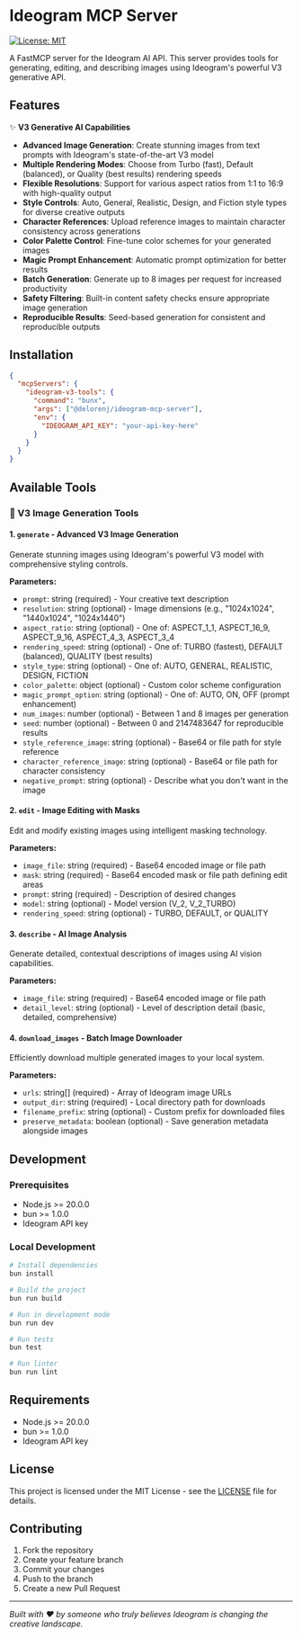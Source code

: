 # Ideogram MCP Server

[![License: MIT](https://img.shields.io/badge/License-MIT-yellow.svg)](https://opensource.org/licenses/MIT)

A FastMCP server for the Ideogram AI API. This server provides tools for generating, editing, and describing images using Ideogram's powerful V3 generative API.

## Features

✨ **V3 Generative AI Capabilities**
- **Advanced Image Generation**: Create stunning images from text prompts with Ideogram's state-of-the-art V3 model
- **Multiple Rendering Modes**: Choose from Turbo (fast), Default (balanced), or Quality (best results) rendering speeds
- **Flexible Resolutions**: Support for various aspect ratios from 1:1 to 16:9 with high-quality output
- **Style Controls**: Auto, General, Realistic, Design, and Fiction style types for diverse creative outputs
- **Character References**: Upload reference images to maintain character consistency across generations
- **Color Palette Control**: Fine-tune color schemes for your generated images
- **Magic Prompt Enhancement**: Automatic prompt optimization for better results
- **Batch Generation**: Generate up to 8 images per request for increased productivity
- **Safety Filtering**: Built-in content safety checks ensure appropriate image generation
- **Reproducible Results**: Seed-based generation for consistent and reproducible outputs

## Installation

```json
{
  "mcpServers": {
    "ideogram-v3-tools": {
      "command": "bunx",
      "args": ["@delorenj/ideogram-mcp-server"],
      "env": {
        "IDEOGRAM_API_KEY": "your-api-key-here"
      }
    }
  }
}
```

## Available Tools

### 🎨 V3 Image Generation Tools

#### 1. `generate` - Advanced V3 Image Generation
Generate stunning images using Ideogram's powerful V3 model with comprehensive styling controls.

**Parameters:**
- `prompt`: string (required) - Your creative text description
- `resolution`: string (optional) - Image dimensions (e.g., "1024x1024", "1440x1024", "1024x1440")
- `aspect_ratio`: string (optional) - One of: ASPECT_1_1, ASPECT_16_9, ASPECT_9_16, ASPECT_4_3, ASPECT_3_4
- `rendering_speed`: string (optional) - One of: TURBO (fastest), DEFAULT (balanced), QUALITY (best results)
- `style_type`: string (optional) - One of: AUTO, GENERAL, REALISTIC, DESIGN, FICTION
- `color_palette`: object (optional) - Custom color scheme configuration
- `magic_prompt_option`: string (optional) - One of: AUTO, ON, OFF (prompt enhancement)
- `num_images`: number (optional) - Between 1 and 8 images per generation
- `seed`: number (optional) - Between 0 and 2147483647 for reproducible results
- `style_reference_image`: string (optional) - Base64 or file path for style reference
- `character_reference_image`: string (optional) - Base64 or file path for character consistency
- `negative_prompt`: string (optional) - Describe what you don't want in the image

#### 2. `edit` - Image Editing with Masks
Edit and modify existing images using intelligent masking technology.

**Parameters:**
- `image_file`: string (required) - Base64 encoded image or file path
- `mask`: string (required) - Base64 encoded mask or file path defining edit areas
- `prompt`: string (required) - Description of desired changes
- `model`: string (optional) - Model version (V_2, V_2_TURBO)
- `rendering_speed`: string (optional) - TURBO, DEFAULT, or QUALITY

#### 3. `describe` - AI Image Analysis
Generate detailed, contextual descriptions of images using AI vision capabilities.

**Parameters:**
- `image_file`: string (required) - Base64 encoded image or file path
- `detail_level`: string (optional) - Level of description detail (basic, detailed, comprehensive)

#### 4. `download_images` - Batch Image Downloader
Efficiently download multiple generated images to your local system.

**Parameters:**
- `urls`: string[] (required) - Array of Ideogram image URLs
- `output_dir`: string (required) - Local directory path for downloads
- `filename_prefix`: string (optional) - Custom prefix for downloaded files
- `preserve_metadata`: boolean (optional) - Save generation metadata alongside images

## Development

### Prerequisites
- Node.js >= 20.0.0
- bun >= 1.0.0
- Ideogram API key

### Local Development
```bash
# Install dependencies
bun install

# Build the project
bun run build

# Run in development mode
bun run dev

# Run tests
bun test

# Run linter
bun run lint
```

## Requirements

- Node.js >= 20.0.0
- bun >= 1.0.0
- Ideogram API key

## License

This project is licensed under the MIT License - see the [LICENSE](LICENSE) file for details.

## Contributing

1. Fork the repository
2. Create your feature branch
3. Commit your changes
4. Push to the branch
5. Create a new Pull Request

---

*Built with ❤️ by someone who truly believes Ideogram is changing the creative landscape.*
